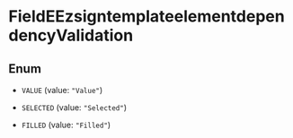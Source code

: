 

# FieldEEzsigntemplateelementdependencyValidation

## Enum


* `VALUE` (value: `"Value"`)

* `SELECTED` (value: `"Selected"`)

* `FILLED` (value: `"Filled"`)



